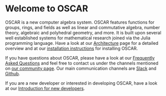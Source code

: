 # Welcome to OSCAR

OSCAR is a new computer algebra system. OSCAR features functions for groups,
rings, and fields as well as linear and commutative algebra, number theory,
algebraic and polyhedral geometry, and more. It is built upon several well
established systems for mathematical research joined via the Julia programming
language. Have a look at our [Architecture](@ref) page for a detailed overview
and at our [installation
instructions](https://oscar.computeralgebra.de/install/) for installing OSCAR.

If you have questions about OSCAR, please have a look at our [Frequently Asked
Questions](@ref) and feel free to contact us under the channels mentioned on
[our community page](https://oscar.computeralgebra.de/community/). Our main
communication channels are
[Slack](https://join.slack.com/t/oscar-system/shared_invite/zt-thtcv97k-2678bKQ~RpR~5gZszDcISw)
and [Github](https://github.com/oscar-system/Oscar.jl).

If you are a new developer or interested in developing OSCAR, have a look at
our [Introduction for new developers](@ref).
